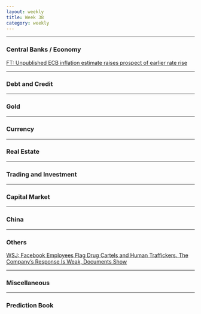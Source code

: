 ```yaml
---
layout: weekly
title: Week 38
category: weekly
---
```


---
### Central Banks / Economy

[FT: Unpublished ECB inflation estimate raises prospect of earlier rate rise](
https://www.ft.com/content/0ee1336d-1c7c-43b5-a8ed-f141f31fb70e)

---
### Debt and Credit

---
### Gold

---
### Currency

---
### Real Estate

---
### Trading and Investment

---
### Capital Market

---
### China

---
### Others

[WSJ: Facebook Employees Flag Drug Cartels and Human Traffickers. The Company’s Response Is Weak, Documents Show](
https://www.wsj.com/articles/facebook-drug-cartels-human-traffickers-response-is-weak-documents-11631812953?mod=article_inline)

---
### Miscellaneous

---
### Prediction Book
